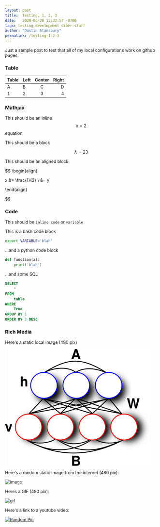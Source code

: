 ```yaml
---
layout: post
title:  Testing, 1, 2, 3
date:   2020-06-28 13:32:57 -0700
tags: testing development other-stuff
author: "Dustin Stansbury"
permalink: /testing-1-2-3
---
```


Just a sample post to test that all of my local configurations work on github pages

### Table

|Table|Left|Center|Right|
|-----|----|:----:|----:|
|A|B|C|D|
|1|2|3|4|

### Mathjax
This should be an inline $$x=2$$ equation

This should be a block

$$ \lambda = 23 $$

This should be an aligned block:

$$ 
\begin{align}

x &= \frac{1}{2} \\
&= y

\end{align}

$$


### Code

This should be `inline code` or `variable`

This is a bash code block
```bash
export VARIABLE='blah'
```

...and a python code block
```python
def function(a):
    print('blah')
```
...and some SQL

```sql
SELECT
    *
FROM
    table
WHERE
    True
GROUP BY 1
ORDER BY 2 DESC
```

### Rich Media
Here's a static local image (480 pix)



<img align="center" width="480" src="assets/images/boltzmann_machine.png">




Here's a random static image from the internet (480 pix):

![image](https://picsum.photos/480)

Heres a GIF (480 pix):

![gif](https://media.giphy.com/media/4xpB3eE00FfBm/giphy.gif)


Here's a link to a youtube video:

[![Random Pic](https://picsum.photos/480)](https://www.youtube.com/watch?v=8idr1WZ1A7Q "Random video")
